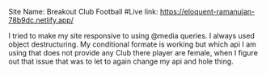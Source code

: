 Site Name: Breakout Club Football
#Live link: https://eloquent-ramanujan-78b9dc.netlify.app/

I tried to make my site responsive to using @media queries.
I always used object destructuring. 
My conditional formate is working but which api I am using that does not provide any Club there player are female, when I figure out that issue that was to let to again change my api and hole thing.